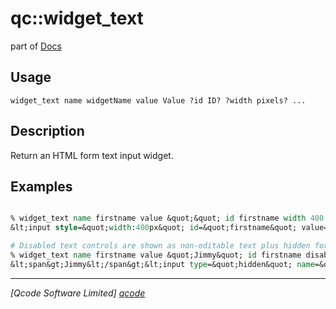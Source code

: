 qc::widget_text
===============

part of [Docs](.)

Usage
-----
`
	widget_text name widgetName value Value ?id ID? ?width pixels? ...
    `

Description
-----------
Return an HTML form text input widget.

Examples
--------
```tcl

% widget_text name firstname value &quot;&quot; id firstname width 400
&lt;input style=&quot;width:400px&quot; id=&quot;firstname&quot; value=&quot;&quot; name=&quot;firstname&quot; type=&quot;text&quot;&gt;

# Disabled text controls are shown as non-editable text plus hidden form variable to pass the form variable.
% widget_text name firstname value &quot;Jimmy&quot; id firstname disabled yes
&lt;span&gt;Jimmy&lt;/span&gt;&lt;input type=&quot;hidden&quot; name=&quot;firstname&quot; value=&quot;Jimmy&quot; id=&quot;firstname&quot;&gt;

```

----------------------------------
*[Qcode Software Limited] [qcode]*

[qcode]: http://www.qcode.co.uk "Qcode Software"